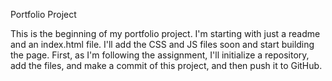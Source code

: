 Portfolio Project

This is the beginning of my portfolio project.  I'm starting with just a readme  and an index.html file.  I'll add the CSS and JS files soon 
and start building the page.  First, as I'm following the assignment, I'll initialize a repository, add the files, and make a commit of
this project, and then push it to GitHub.  